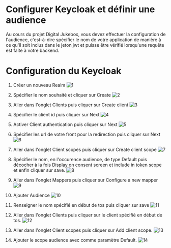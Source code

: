 # Configurer Keycloak et définir une audience

Au cours du projet Digital Jukebox, vous devez effectuer la configuration de l'audience, c'est-à-dire spécifier le nom de votre application de manière à ce qu'il soit inclus dans le jeton jwt et puisse être vérifié lorsqu'une requête est faite à votre backend.

# Configuration du Keycloak

1. Créer un nouveau Realm
![1](https://github.com/NRichet/tos_keycloak/assets/87064243/b0a36e53-0c82-45c3-9f3f-b5348dd9f850)

2. Spécifier le nom souhaité et cliquer sur Create
![2](https://github.com/NRichet/tos_keycloak/assets/87064243/ebda9ba8-90d7-4f6d-a16e-6b87e9b6bff4)

3. Aller dans l'onglet Clients puis cliquer sur Create client
![3](https://github.com/NRichet/tos_keycloak/assets/87064243/4f701da1-c24a-4d9b-8f5c-97a93cfdd811)

4. Spécifier le client id puis cliquer sur Next
![4](https://github.com/NRichet/tos_keycloak/assets/87064243/f9c64c5e-ddb3-4215-bbb9-85e58e3733eb)

5. Activer Client authentication puis cliquer sur Next
![5](https://github.com/NRichet/tos_keycloak/assets/87064243/d142cf5e-42e3-4a56-88fb-2a5070a09a2f)

6. Spécifier les url de votre front pour la redirection puis cliquer sur Next
![6](https://github.com/NRichet/tos_keycloak/assets/87064243/a349b927-5ccc-48af-8f91-f37478aa0b4e)

7. Aller dans l'onglet Client scopes puis cliquer sur Create client scope 
![7](https://github.com/NRichet/tos_keycloak/assets/87064243/2352fa32-6648-4440-a7ab-87e220fe163d)

8. Spécifier le nom, en l'occurence audience, de type Default puis décocher à la fois Display on consent screen et include in token scope et enfin cliquer sur save.
![8](https://github.com/NRichet/tos_keycloak/assets/87064243/b075b4c2-c5ee-415a-85ac-f41fe21a6c1f)

9. Aller dans l'onglet Mappers puis cliquer sur Configure a new mapper
![9](https://github.com/NRichet/tos_keycloak/assets/87064243/c50ba154-8a68-41ff-a47a-0737f9dcfb50)

10. Ajouter Audience
![10](https://github.com/NRichet/tos_keycloak/assets/87064243/dc7256c7-17cf-4cfb-a5e0-910387248736)

11. Renseigner le nom spécifié en début de tos puis cliquer sur save
![11](https://github.com/NRichet/tos_keycloak/assets/87064243/6b7b3d23-3bb8-442c-8681-6dd7ebef1751)

12. Aller dans l'onglet Clients puis cliquer sur le client spécifié en début de tos.
![12](https://github.com/NRichet/tos_keycloak/assets/87064243/545a975c-3c6b-40b9-8e9d-a7acfcdb050c)

13. Aller dans l'onglet Client scopes puis cliquer sur Add client scope.
![13](https://github.com/NRichet/tos_keycloak/assets/87064243/bb1fa136-b001-4d13-9d3d-57abc158f7f2)

14. Ajouter le scope audience avec comme paramètre Default.
![14](https://github.com/NRichet/tos_keycloak/assets/87064243/87eaffa9-0be1-42e4-adee-6dd9c4943fb8)

